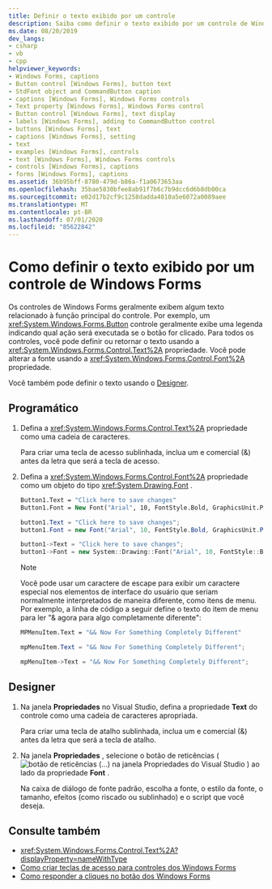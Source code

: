 ```yaml
---
title: Definir o texto exibido por um controle
description: Saiba como definir o texto exibido por um controle de Windows Forms. Defina ou retorne o texto usando a propriedade Text ou altere a fonte usando a propriedade Font.
ms.date: 08/20/2019
dev_langs:
- csharp
- vb
- cpp
helpviewer_keywords:
- Windows Forms, captions
- Button control [Windows Forms], button text
- StdFont object and CommandButton caption
- captions [Windows Forms], Windows Forms controls
- Text property [Windows Forms], Windows Forms control
- Button control [Windows Forms], text display
- labels [Windows Forms], adding to CommandButton control
- buttons [Windows Forms], text
- captions [Windows Forms], setting
- text
- examples [Windows Forms], controls
- text [Windows Forms], Windows Forms controls
- controls [Windows Forms], captions
- forms [Windows Forms], captions
ms.assetid: 36b95bff-8780-479d-b86a-f1a0673653aa
ms.openlocfilehash: 35bae5830bfee8ab91f7b6c7b9dcc6d6b8db00ca
ms.sourcegitcommit: e02d17b2cf9c1258dadda4810a5e6072a0089aee
ms.translationtype: MT
ms.contentlocale: pt-BR
ms.lasthandoff: 07/01/2020
ms.locfileid: "85622842"
---
```

# <a name="how-to-set-the-text-displayed-by-a-windows-forms-control"></a>Como definir o texto exibido por um controle de Windows Forms

Os controles de Windows Forms geralmente exibem algum texto relacionado à função principal do controle. Por exemplo, um <xref:System.Windows.Forms.Button> controle geralmente exibe uma legenda indicando qual ação será executada se o botão for clicado. Para todos os controles, você pode definir ou retornar o texto usando a <xref:System.Windows.Forms.Control.Text%2A> propriedade. Você pode alterar a fonte usando a <xref:System.Windows.Forms.Control.Font%2A> propriedade.

Você também pode definir o texto usando o [Designer](#designer).

## <a name="programmatic"></a>Programático

1. Defina a <xref:System.Windows.Forms.Control.Text%2A> propriedade como uma cadeia de caracteres.

   Para criar uma tecla de acesso sublinhada, inclua um e comercial (&) antes da letra que será a tecla de acesso.

2. Defina a <xref:System.Windows.Forms.Control.Font%2A> propriedade como um objeto do tipo <xref:System.Drawing.Font> .

    ```vb
    Button1.Text = "Click here to save changes"
    Button1.Font = New Font("Arial", 10, FontStyle.Bold, GraphicsUnit.Point)
    ```

    ```csharp
    button1.Text = "Click here to save changes";
    button1.Font = new Font("Arial", 10, FontStyle.Bold, GraphicsUnit.Point);
    ```

    ```cpp
    button1->Text = "Click here to save changes";
    button1->Font = new System::Drawing::Font("Arial", 10, FontStyle::Bold, GraphicsUnit::Point);
    ```

    > [!NOTE]
    > Você pode usar um caractere de escape para exibir um caractere especial nos elementos de interface do usuário que seriam normalmente interpretados de maneira diferente, como itens de menu. Por exemplo, a linha de código a seguir define o texto do item de menu para ler "& agora para algo completamente diferente":

    ```vb
    MPMenuItem.Text = "&& Now For Something Completely Different"
    ```

    ```csharp
    mpMenuItem.Text = "&& Now For Something Completely Different";
    ```

    ```cpp
    mpMenuItem->Text = "&& Now For Something Completely Different";
    ```

## <a name="designer"></a>Designer

1. Na janela **Propriedades** no Visual Studio, defina a propriedade **Text** do controle como uma cadeia de caracteres apropriada.

   Para criar uma tecla de atalho sublinhada, inclua um e comercial (&) antes da letra que será a tecla de atalho.

2. Na janela **Propriedades** , selecione o botão de reticências ( ![ botão de reticências (...) na janela Propriedades do Visual Studio ](./media/visual-studio-ellipsis-button.png) ) ao lado da propriedade **Font** .

   Na caixa de diálogo de fonte padrão, escolha a fonte, o estilo da fonte, o tamanho, efeitos (como riscado ou sublinhado) e o script que você deseja.

## <a name="see-also"></a>Consulte também

- <xref:System.Windows.Forms.Control.Text%2A?displayProperty=nameWithType>
- [Como criar teclas de acesso para controles dos Windows Forms](how-to-create-access-keys-for-windows-forms-controls.md)
- [Como responder a cliques no botão dos Windows Forms](how-to-respond-to-windows-forms-button-clicks.md)

